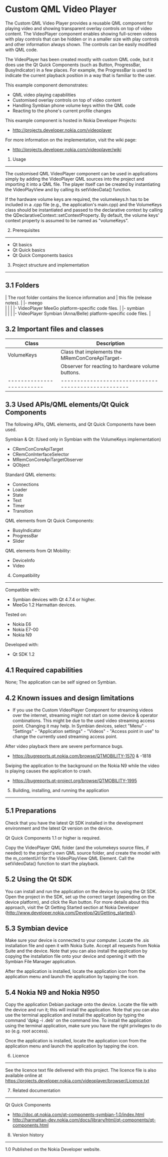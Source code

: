 Custom QML Video Player
=======================

The Custom QML Video Player provides a reusable QML component for playing
video and showing transparent overlay controls on top of video content.
The VideoPlayer component enables showing full-screen videos with play
controls that can be hidden or in a smaller size with play controls and other
information always shown. The controls can be easily modified with QML code.

The VideoPlayer has been created mostly with custom QML code, but it does use
the Qt Quick Components (such as Button, ProgressBar, BusyIndicator) in a few
places. For example, the ProgressBar is used to indicate the current playback
position in a way that is familiar to the user.

This example component demonstrates:
- QML video playing capabilities
- Customised overlay controls on top of video content
- Handling Symbian phone volume keys within the QML code
- Reacting to the phone's current profile changes

This example component is hosted in Nokia Developer Projects:
- http://projects.developer.nokia.com/videoplayer

For more information on the implementation, visit the wiki page:
- http://projects.developer.nokia.com/videoplayer/wiki


1. Usage
-------------------------------------------------------------------------------

The customised QML VideoPlayer component can be used in applications simply by
adding the VideoPlayer QML sources into the project and importing it into
a QML file. The player itself can be created by instantiating the VideoPlayView
and by calling its setVideoData() function.

If the hardware volume keys are required, the volumekeys.h has to be included
in a .cpp file (e.g., the application's main.cpp) and the VolumeKeys class
should be instantiated and passed to the declarative context by calling the
QDeclarativeContext::setContextProperty. By default, the volume keys' context 
property is assumed to be named as "volumeKeys".


2. Prerequisites
-------------------------------------------------------------------------------

 - Qt basics
 - Qt Quick basics
 - Qt Quick Components basics


3. Project structure and implementation
-------------------------------------------------------------------------------

3.1 Folders
-----------

 |                   The root folder contains the licence information and
 |                   this file (release notes).
 |
 |- meego            
 |  |
 |  |- VideoPlayer   MeeGo platform-specific code files.
 |
 |- symbian          
 |  |
 |  |- VideoPlayer   Symbian (Anna/Belle) platform-specific code files.
 |


3.2 Important files and classes
-------------------------------

| Class                   | Description                                       |
|-------------------------|---------------------------------------------------|
| VolumeKeys              | Class that implements the MRemConCoreApiTarget-   |
|                         | Observer for reacting to hardware volume buttons. |
|-------------------------|---------------------------------------------------|


3.3 Used APIs/QML elements/Qt Quick Components
----------------------------------------------

The following APIs, QML elements, and Qt Quick Components have been used. 

Symbian & Qt: (Used only in Symbian with the VolumeKeys implementation)
- CRemConCoreApiTarget
- CRemConInterfaceSelector
- MRemConCoreApiTargetObserver
- QObject

Standard QML elements:
- Connections
- Loader
- State
- Text
- Timer
- Transition

QML elements from Qt Quick Components:
- BusyIndicator
- ProgressBar
- Slider

QML elements from Qt Mobility:
- DeviceInfo
- Video


4. Compatibility
-------------------------------------------------------------------------------

Compatible with:
 - Symbian devices with Qt 4.7.4 or higher.
 - MeeGo 1.2 Harmattan devices.

Tested on:
 - Nokia E6
 - Nokia E7-00
 - Nokia N9

Developed with:
 - Qt SDK 1.2


4.1 Required capabilities
-------------------------

None; The application can be self signed on Symbian.


4.2 Known issues and design limitations
---------------------------------------

- If you use the Custom VideoPlayer Component for streaming videos over the
internet, streaming might not start on some device & operator combinations.
This might be due to the used video streaming access point. Changing it may help.
In Symbian devices, select
"Menu" - "Settings" - "Application settings" - "Videos" - "Access point in use"
to change the currently used streaming access point.

After video playback there are severe performance bugs.
- https://bugreports.qt.nokia.com/browse/QTMOBILITY-1570 & -1818

Swiping the application to the background on the Nokia N9 while the video is
playing causes the application to crash.
- https://bugreports.qt-project.org/browse/QTMOBILITY-1995


5. Building, installing, and running the application
-------------------------------------------------------------------------------

5.1 Preparations
----------------

Check that you have the latest Qt SDK installed in the development environment
and the latest Qt version on the device.

Qt Quick Components 1.1 or higher is required.

Copy the VideoPlayer QML folder (and the volumekeys source files, if needed) to
the project's own QML source folder, and create the model with the m_contentUrl
for the VideoPlayView QML Element. Call the setVideoData() function to start
the playback.

5.2 Using the Qt SDK
--------------------

You can install and run the application on the device by using the Qt SDK.
Open the project in the SDK, set up the correct target (depending on the device
platform), and click the Run button. For more details about this approach,
visit the Qt Getting Started section at Nokia Developer
(http://www.developer.nokia.com/Develop/Qt/Getting_started/).

5.3 Symbian device
------------------

Make sure your device is connected to your computer. Locate the .sis
installation file and open it with Nokia Suite. Accept all requests from Nokia
Suite and the device. Note that you can also install the application by copying
the installation file onto your device and opening it with the Symbian File
Manager application.

After the application is installed, locate the application icon from the
application menu and launch the application by tapping the icon.

5.4 Nokia N9 and Nokia N950
---------------------------

Copy the application Debian package onto the device. Locate the file with the
device and run it; this will install the application. Note that you can also
use the terminal application and install the application by typing the command
'dpkg -i <package name>.deb' on the command line. To install the application
using the terminal application, make sure you have the right privileges 
to do so (e.g. root access).

Once the application is installed, locate the application icon from the
application menu and launch the application by tapping the icon.


6. Licence
-------------------------------------------------------------------------------

See the licence text file delivered with this project. The licence file is also
available online at
https://projects.developer.nokia.com/videoplayer/browser/Licence.txt


7. Related documentation
-------------------------------------------------------------------------------
Qt Quick Components
- http://doc.qt.nokia.com/qt-components-symbian-1.0/index.html
- http://harmattan-dev.nokia.com/docs/library/html/qt-components/qt-components.html


8. Version history
-------------------------------------------------------------------------------

1.0 Published on the Nokia Developer website.
